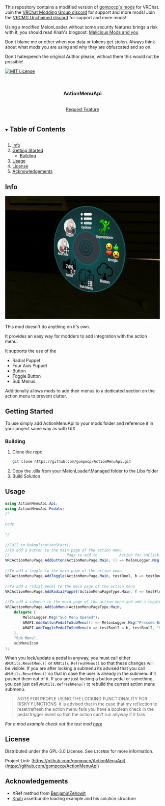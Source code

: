 This repository contains a modified version of [gompocp´s mods](https://github.com/gompocp/ActionMenuApi) for VRChat. 
Join the [VRChat Modding Group discord](https://discord.gg/rCqKSvR) for support and more mods!
Join the [VRCMG Unchained discord](https://discord.gg/boycottknah) for support and more mods!

Using a modified MelonLoader without some security features brings a risk with it, you should read Knah's blogpost: [Malicious Mods and you](https://github.com/knah/VRCMods/edit/master/Malicious-Mods.md)

Don't blame me or other when you data or tokens get stolen. Always think about what mods you are using and why they are obfuscated and so on. 

Don't hatespeech the original Author please, without them this would not be possible!

[![MIT License][license-shield]][license-url]
<!--
![Downloads][downloads-shield] -->


<br />
<p align="center">

  <h3 align="center">ActionMenuApi</h3>

  <p align="center">
    <br />
    <a href="https://github.com/gompocp/ActionMenuApi/issues">Request Feature</a>
  </p>




<!-- TABLE OF CONTENTS -->
<details open="open">
  <summary><h2 style="display: inline-block">Table of Contents</h2></summary>
  <ol>
    <li>
      <a href="#info">Info</a>
    </li>
    <li>
      <a href="#getting-started">Getting Started</a>
      <ul>
        <li><a href="#building">Building</a></li>
      </ul>
    </li>
    <li><a href="#usage">Usage</a></li>
    <li><a href="#license">License</a></li>
    <li><a href="#acknowledgements">Acknowledgements</a></li>
  </ol>
</details>




## Info
<a href="https://github.com/gompocp/ActionMenuApi">
    <img src="Assets/preview.gif" alt="Preview" width="700" height="400">
</a> 

This mod doesn't do anything on it's own.

It provides an easy way for modders to add integration with the action menu.

It supports the use of the

* Radial Puppet
* Four Axis Puppet
* Button
* Toggle Button
* Sub Menus

Additionally allows mods to add their menus to a dedicated section on the action menu to prevent clutter.

## Getting Started

To use simply add ActionMenuApi to your mods folder and reference it in your project same way as with UIX

### Building 

1. Clone the repo
   ```sh
   git clone https://github.com/gompocp/ActionMenuApi.git
   ```
2. Copy the .dlls from your MelonLoader\Managed folder to the Libs folder
3. Build Solution


## Usage

```cs
using ActionMenuApi.Api;
using ActionMenuApi.Pedals;
/*

Code

*/

//Call in OnApplicationStart()
//To add a button to the main page of the action menu
//                          Page to add to          Action for onClick                    Text       Texture     locked     
VRCActionMenuPage.AddButton(ActionMenuPage.Main, () => MelonLogger.Msg("Pressed Button") , "Button", buttonIcon, true);

//To add a toggle to the main page of the action menu
VRCActionMenuPage.AddToggle(ActionMenuPage.Main, testBool, b => testBool = b, "Toggle", toggleIcon);

//To add a radial pedal to the main page of the action menu
VRCActionMenuPage.AddRadialPuppet(ActionMenuPageType.Main, f => testFloatValue = f, "Radial", testFloatValue, radialIcon);

//To add a submenu to the main page of the action menu and add a toggle and button to it
VRCActionMenuPage.AddSubMenu(ActionMenuPageType.Main, 
    delegate {
        MelonLogger.Msg("Sub Menu Opened");
        AMAPI.AddButtonPedalToSubMenu(() => MelonLogger.Msg("Pressed Button In Sub Menu"), "Sub Menu Button", buttonIcon);
        AMAPI.AddTogglePedalToSubMenu(b => testBool2 = b, testBool2, "Sub Menu Toggle", toggleIcon);
    },
    "Sub Menu", 
    subMenuIcon
);
```

When you lock/update a pedal in anyway, you must call either `AMUtils.ResetMenu()` or `AMUtils.RefreshMenu()` so that these changes will be visible. If you are after locking a submenu its advised that you call `AMUtils.ResetMenu()` so that in case the user is already in the submenu it'll pushed them out of it. If you are just locking a button pedal or something, you can just call `AMUtils.RefreshMenu()` to rebuild the current action menu submenu. 

> NOTE FOR PEOPLE USING THE LOCKING FUNCTIONALITY FOR RISKY FUNCTIONS: It is advised that in the case that my reflection to reset/refresh the action menu fails you have a boolean check in the pedal trigger event so that the action can't run anyway if it fails


_For a mod example check out the test mod [here](https://github.com/gompocp/ActionMenuApi/tree/main/ActionMenuTestMod)_



## License

Distributed under the GPL-3.0 License. See `LICENSE` for more information.



Project Link: [https://github.com/gompocp/ActionMenuApi](https://github.com/gompocp/ActionMenuApi)


## Acknowledgements

* XRef method from [BenjaminZehowlt](https://github.com/BenjaminZehowlt/DynamicBonesSafety/blob/master/DynamicBonesSafetyMod.cs)
* [Knah](https://github.com/knah/VRCMods/) assetbundle loading example and his solution structure


[license-shield]: https://img.shields.io/github/license/gompocp/ActionMenuApi.svg?style=for-the-badge
[license-url]: https://github.com/gompocp/ActionMenuApi/blob/main/LICENSE
[downloads-shield]: https://img.shields.io/github/downloads/gompocp/ActionMenuApi/total?style=for-the-badge
